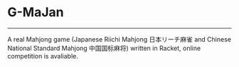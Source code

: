 G-MaJan
=
---
A real Mahjong game (Japanese Riichi Mahjong 日本リーチ麻雀 and Chinese National Standard Mahjong 中国国标麻将) written in Racket, online competition is avaliable.
